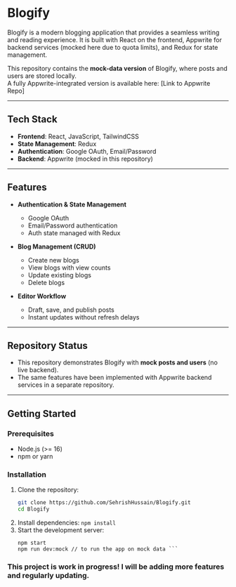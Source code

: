 # Blogify  

Blogify is a modern blogging application that provides a seamless writing and reading experience. It is built with React on the frontend, Appwrite for backend services (mocked here due to quota limits), and Redux for state management.  

This repository contains the **mock-data version** of Blogify, where posts and users are stored locally.  
 A fully Appwrite-integrated version is available here: [Link to Appwrite Repo]  

---

##  Tech Stack  

- **Frontend**: React, JavaScript, TailwindCSS  
- **State Management**: Redux  
- **Authentication**: Google OAuth, Email/Password  
- **Backend**: Appwrite (mocked in this repository)  

---

##  Features  

- **Authentication & State Management**  
  - Google OAuth  
  - Email/Password authentication  
  - Auth state managed with Redux  

- **Blog Management (CRUD)**  
  - Create new blogs  
  - View blogs with view counts  
  - Update existing blogs  
  - Delete blogs  

- **Editor Workflow**  
  - Draft, save, and publish posts  
  - Instant updates without refresh delays  

---

## Repository Status  

- This repository demonstrates Blogify with **mock posts and users** (no live backend).  
- The same features have been implemented with Appwrite backend services in a separate repository.  

---

##  Getting Started  

### Prerequisites  
- Node.js (>= 16)  
- npm or yarn  

### Installation  
1. Clone the repository:  
   ```bash
   git clone https://github.com/SehrishHussain/Blogify.git
   cd Blogify
   ```
2. Install dependencies: 
`npm install
`
3. Start the development server:
    ``` 
    npm start
    npm run dev:mock // to run the app on mock data ```

### This project is work in progress! I will be adding more features and regularly updating. 